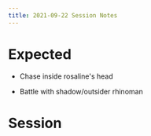 ```yaml
---
title: 2021-09-22 Session Notes
---
```


# Expected

- Chase inside rosaline's head

- Battle with shadow/outsider rhinoman

# Session

